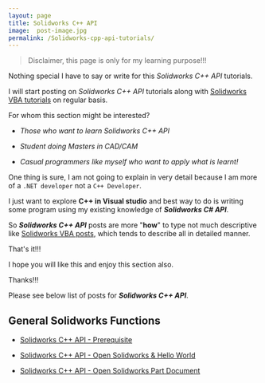 ```yaml
---
layout: page
title: Solidworks C++ API
image:  post-image.jpg
permalink: /Solidworks-cpp-api-tutorials/
---
```


> Disclaimer, this page is only for my learning purpose!!!

Nothing special I have to say or write for this *Solidworks C++ API* tutorials.

I will start posting on *Solidworks C++ API* tutorials along with [Solidworks VBA tutorials](/Solidworks-macro-guide/) on regular basis.

For whom this section might be interested?

 * *Those who want to learn Solidworks C++ API*

 * *Student doing Masters in CAD/CAM*

 * *Casual programmers like myself who want to apply what is learnt!*

One thing is sure, I am not going to explain in very detail because I am more of a `.NET developer` not a `C++ Developer`.

I just want to explore **C++ in Visual studio** and best way to do is writing some program using my existing knowledge of ***Solidworks C# API***.

So ***Solidworks C++ API*** posts are more "**how**" to type not much descriptive like [Solidworks VBA posts](/Solidworks-macro-guide), which tends to describe all in detailed manner.

That's it!!!

I hope you will like this and enjoy this section also.

Thanks!!!

Please see below list of posts for ***Solidworks C++ API***. 

## General Solidworks Functions

* [Solidworks C++ API - Prerequisite](/solidworks-c++-api/cpp-prerequisite)

* [Solidworks C++ API - Open Solidworks & Hello World](/solidworks-c++-api/open-solidworks)

* [Solidworks C++ API - Open Solidworks Part Document](/solidworks-c++-api/open-part-document)